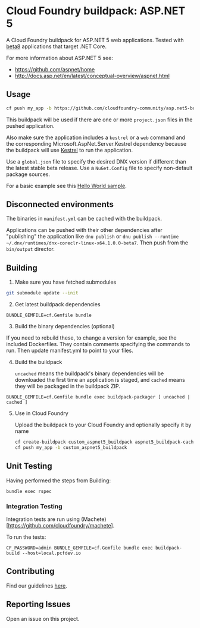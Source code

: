 # Cloud Foundry buildpack: ASP.NET 5

A Cloud Foundry buildpack for ASP.NET 5 web applications. Tested with [beta8][] applications that target .NET Core.

For more information about ASP.NET 5 see:

* https://github.com/aspnet/home
* http://docs.asp.net/en/latest/conceptual-overview/aspnet.html

## Usage

```bash
cf push my_app -b https://github.com/cloudfoundry-community/asp.net5-buildpack.git
```

This buildpack will be used if there are one or more `project.json` files in the pushed application. 

Also make sure the application includes a `kestrel` or a `web` command and the corresponding Microsoft.AspNet.Server.Kestrel dependency because the buildpack will use [Kestrel][] to run the application.

Use a `global.json` file to specify the desired DNX version if different than the latest stable beta release. Use a `NuGet.Config` file to specify non-default package sources.

For a basic example see this [Hello World sample][].

## Disconnected environments
The binaries in `manifest.yml` can be cached with the buildpack. 

Applications can be pushed with their other dependencies after "publishing" the application like `dnu publish` or `dnu publish --runtime ~/.dnx/runtimes/dnx-coreclr-linux-x64.1.0.0-beta7`. Then push from the `bin/output` director.

## Building

1. Make sure you have fetched submodules

  ```bash
  git submodule update --init
  ```

2. Get latest buildpack dependencies

  ```shell
  BUNDLE_GEMFILE=cf.Gemfile bundle
  ```

3. Build the binary dependencies (optional)

 If you need to rebuild these, to change a version for example, see the included Dockerfiles. They contain comments specifying the commands to run. Then update manifest.yml to point to your files.

4. Build the buildpack

    `uncached` means the buildpack's binary dependencies will be downloaded the first time an application is staged, and `cached` means they will be packaged in the buildpack ZIP.

  ```shell
  BUNDLE_GEMFILE=cf.Gemfile bundle exec buildpack-packager [ uncached | cached ]
  ```

5. Use in Cloud Foundry

    Upload the buildpack to your Cloud Foundry and optionally specify it by name
        
    ```bash
    cf create-buildpack custom_aspnet5_buildpack aspnet5_buildpack-cached-custom.zip 1
    cf push my_app -b custom_aspnet5_buildpack
    ```  

## Unit Testing


Having performed the steps from Building:

  ```shell
  bundle exec rspec
  ```

### Integration Testing

Integration tests are run using (Machete)[https://github.com/cloudfoundry/machete].

To run the tests:

```
CF_PASSWORD=admin BUNDLE_GEMFILE=cf.Gemfile bundle exec buildpack-build --host=local.pcfdev.io
```


## Contributing

Find our guidelines [here](./CONTRIBUTING.md).

## Reporting Issues

Open an issue on this project.


[Hello World sample]: https://github.com/IBM-Bluemix/asp.net5-helloworld
[beta8]: https://github.com/aspnet/Home/releases/tag/v1.0.0-beta8
[Kestrel]: https://github.com/aspnet/KestrelHttpServer

